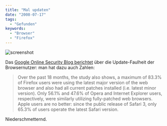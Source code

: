 ```yaml
---
title: "Mal updaten"
date: "2008-07-17"
tags:
  - "Gefunden"
keywords:
  - "Browser"
  - "Firefox"
---
```


![screenshot](/images/codecandies/ZZ6294E763.jpg)

Das [Google Online Security Blog berichtet](http://googleonlinesecurity.blogspot.com/2008/07/are-you-using-latest-web-browser.html) über die Update-Faulheit der Browsernutzer: man hat dazu auch Zahlen:

> Over the past 18 months, the study also shows, a maximum of 83.3% of Firefox users were using the latest major version of the web browser and also had all current patches installed (i.e. latest minor version). Only 56.1% and 47.6% of Opera and Internet Explorer users, respectively, were similarly utilizing fully-patched web browsers. Apple users are no better: since the public release of Safari 3, only 65.3% of users operate the latest Safari version.

Niederschmetternd.
